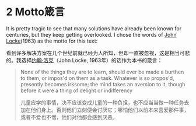 # 2 Motto箴言

It is pretty tragic to see that many solutions have already been known for centuries, but they keep getting overlooked. I chose the words of [John Locke](https://en.wikipedia.org/wiki/John_Locke)(1963) as the motto for this text:

看到许多解决方案在几个世纪前就已经为人所知，但却一直被忽视，这是相当可悲的。我选择[约翰·洛克](https://en.wikipedia.org/wiki/John_Locke)（John Locke, 1963年）的话作为本书的箴言：

> None of the things they are to learn, should ever be made a burthen to them, or impos'd on them as a task. Whatever is so propos'd, presently becomes irksome; the mind takes an aversion to it, though before it were a thing of delight or indifferency
>
> 儿童应学的事情，决不应该变成儿童的一种负担，也不应当当做一种任务去加在他们身上。否则他们立刻便会讨厌它；哪怕他们以前本来喜爱那件事，或者不爱也不憎，他们对他都会感到厌恶。

